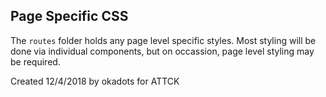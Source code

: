 
## Page Specific CSS
The `routes` folder holds any page level specific styles. Most styling will be done via individual components, but on occassion, page level styling may be required.

Created 12/4/2018 by okadots for ATTCK
